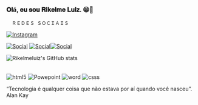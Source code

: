 ### 𝐎𝐥á, 𝐞𝐮 𝐬𝐨𝐮 𝐑𝐢𝐤𝐞𝐥𝐦𝐞 𝐋𝐮𝐢𝐳. 😁👋

      ＲＥＤＥＳ ＳＯＣＩＡＩＳ
[![Instagram](https://img.shields.io/badge/Instagram-E4405F?style=for-the-badge&logo=instagram&logoColor=white)](https://www.instagram.com/rickky_lz/)

[![Social](https://img.shields.io/badge/LinkedIn-0077B5?style=for-the-badge&logo=linkedin&logoColor=white)](https://www.linkedin.com/in/rikelme-luiz-4b781a254/)
[![Social](https://img.shields.io/badge/GitHub-100000?style=for-the-badge&logo=github&logoColor=white
)](https://github.com/Rikelmeluiz)[![Social](https://img.shields.io/badge/Facebook-1877F2?style=for-the-badge&logo=facebook&logoColor=white)](https://www.facebook.com/rikelme.luiz.50/)


![Rikelmeluiz's GitHub stats](https://github-readme-stats.vercel.app/api?username=Rikelmeluiz&show_icons=true&theme=radical)


<div style="display: inline_block"><br/>
<img align="center" alt="html5" src="https://img.shields.io/badge/HTML5-E34F26?style=for-the-badge&logo=html5&logoColor=white">
<img align="center" alt="Powepoint" src="https://img.shields.io/badge/Microsoft_PowerPoint-B7472A?style=for-the-badge&logo=microsoft-powerpoint&logoColor=white">
<img align="center" alt="word" src="https://img.shields.io/badge/Microsoft_Word-2B579A?style=for-the-badge&logo=microsoft-word&logoColor=white">
<img align="center" alt="csss" src="https://img.shields.io/badge/CSS-239120?&style=for-the-badge&logo=css3&logoColor=white">



 “Tecnologia é qualquer coisa que não estava por aí quando você nasceu”. Alan Kay
